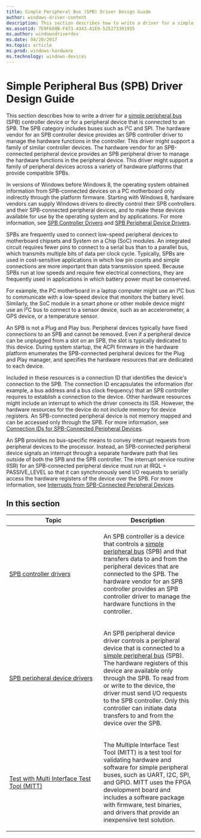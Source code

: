 ```yaml
---
title: Simple Peripheral Bus (SPB) Driver Design Guide
author: windows-driver-content
description: This section describes how to write a driver for a simple peripheral bus (SPB) controller device or for a peripheral device that is connected to an SPB.
ms.assetid: 7E9F688B-F473-4343-A1E0-525273391935
ms.author: windowsdriverdev
ms.date: 04/20/2017
ms.topic: article
ms.prod: windows-hardware
ms.technology: windows-devices
---
```


# Simple Peripheral Bus (SPB) Driver Design Guide


This section describes how to write a driver for a [simple peripheral bus](https://msdn.microsoft.com/library/windows/hardware/hh450903) (SPB) controller device or for a peripheral device that is connected to an SPB. The SPB category includes buses such as I²C and SPI. The hardware vendor for an SPB controller device provides an SPB controller driver to manage the hardware functions in the controller. This driver might support a family of similar controller devices. The hardware vendor for an SPB-connected peripheral device provides an SPB peripheral driver to manage the hardware functions in the peripheral device. This driver might support a family of peripheral devices across a variety of hardware platforms that provide compatible SPBs.

In versions of Windows before Windows 8, the operating system obtained information from SPB-connected devices on a PC motherboard only indirectly through the platform firmware. Starting with Windows 8, hardware vendors can supply Windows drivers to directly control their SPB controllers and their SPB-connected peripheral devices, and to make these devices available for use by the operating system and by applications. For more information, see [SPB Controller Drivers](https://msdn.microsoft.com/library/windows/hardware/hh698220) and [SPB Peripheral Device Drivers](https://msdn.microsoft.com/library/windows/hardware/hh698225).

SPBs are frequently used to connect low-speed peripheral devices to motherboard chipsets and System on a Chip (SoC) modules. An integrated circuit requires fewer pins to connect to a serial bus than to a parallel bus, which transmits multiple bits of data per clock cycle. Typically, SPBs are used in cost-sensitive applications in which low pin counts and simple connections are more important than data transmission speed. Because SPBs run at low speeds and require few electrical connections, they are frequently used in applications in which battery power must be conserved.

For example, the PC motherboard in a laptop computer might use an I²C bus to communicate with a low-speed device that monitors the battery level. Similarly, the SoC module in a smart phone or other mobile device might use an I²C bus to connect to a sensor device, such as an accelerometer, a GPS device, or a temperature sensor.

An SPB is not a Plug and Play bus. Peripheral devices typically have fixed connections to an SPB and cannot be removed. Even if a peripheral device can be unplugged from a slot on an SPB, the slot is typically dedicated to this device. During system startup, the ACPI firmware in the hardware platform enumerates the SPB-connected peripheral devices for the Plug and Play manager, and specifies the hardware resources that are dedicated to each device.

Included in these resources is a connection ID that identifies the device's connection to the SPB. The connection ID encapsulates the information (for example, a bus address and a bus clock frequency) that an SPB controller requires to establish a connection to the device. Other hardware resources might include an interrupt to which the driver connects its ISR. However, the hardware resources for the device do not include memory for device registers. An SPB-connected peripheral device is not memory mapped and can be accessed only through the SPB. For more information, see [Connection IDs for SPB-Connected Peripheral Devices](https://msdn.microsoft.com/library/windows/hardware/hh698216).

An SPB provides no bus-specific means to convey interrupt requests from peripheral devices to the processor. Instead, an SPB-connected peripheral device signals an interrupt through a separate hardware path that lies outside of both the SPB and the SPB controller. The interrupt service routine (ISR) for an SPB-connected peripheral device must run at IRQL = PASSIVE\_LEVEL so that it can synchronously send I/O requests to serially access the hardware registers of the device over the SPB. For more information, see [Interrupts from SPB-Connected Peripheral Devices](https://msdn.microsoft.com/library/windows/hardware/hh698218).

## In this section


<table>
<colgroup>
<col width="50%" />
<col width="50%" />
</colgroup>
<thead>
<tr class="header">
<th>Topic</th>
<th>Description</th>
</tr>
</thead>
<tbody>
<tr class="odd">
<td><p><a href="https://msdn.microsoft.com/library/windows/hardware/hh698220" data-raw-source="[SPB controller drivers](https://msdn.microsoft.com/library/windows/hardware/hh698220)">SPB controller drivers</a></p></td>
<td><p>An SPB controller is a device that controls a <a href="https://msdn.microsoft.com/library/windows/hardware/hh450903" data-raw-source="[simple peripheral bus](https://msdn.microsoft.com/library/windows/hardware/hh450903)">simple peripheral bus</a> (SPB) and that transfers data to and from the peripheral devices that are connected to the SPB. The hardware vendor for an SPB controller provides an SPB controller driver to manage the hardware functions in the controller.</p></td>
</tr>
<tr class="even">
<td><p><a href="https://msdn.microsoft.com/library/windows/hardware/hh698225" data-raw-source="[SPB peripheral device drivers](https://msdn.microsoft.com/library/windows/hardware/hh698225)">SPB peripheral device drivers</a></p></td>
<td><p>An SPB peripheral device driver controls a peripheral device that is connected to a <a href="https://msdn.microsoft.com/library/windows/hardware/hh450903" data-raw-source="[simple peripheral bus](https://msdn.microsoft.com/library/windows/hardware/hh450903)">simple peripheral bus</a> (SPB). The hardware registers of this device are available only through the SPB. To read from or write to the device, the driver must send I/O requests to the SPB controller. Only this controller can initiate data transfers to and from the device over the SPB.</p></td>
</tr>
<tr class="odd">
<td><p><a href="https://msdn.microsoft.com/library/windows/hardware/dn919874" data-raw-source="[Test with Multi Interface Test Tool (MITT)](https://msdn.microsoft.com/library/windows/hardware/dn919874)">Test with Multi Interface Test Tool (MITT)</a></p></td>
<td><p>The Multiple Interface Test Tool (MITT) is a test tool for validating hardware and software for simple peripheral buses, such as UART, I2C, SPI, and GPIO. MITT uses the FPGA development board and includes a software package with firmware, test binaries, and drivers that provide an inexpensive test solution.</p></td>
</tr>
</tbody>
</table>

 

 

 




